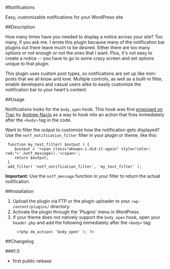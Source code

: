 #Notifications

Easy, customizable notifications for your WordPress site

##Description

How many times have you needed to display a notice across your site? Too many, if you ask me. I wrote this plugin because many of the notification bar plugins out there leave much to be desired. Either there are too many options or not enough or not the ones that I want. Plus, it's not easy to create a notice -- you have to go to some crazy screen and set options unique to that plugin.

This plugin uses custom post types, so notifications are set up like mini-posts that we all know and love. Multiple controls, as well as a built-in filter, enable developers and casual users alike to easily customize the notification bar to your heart's content.

##Usage

Notifications looks for the `body_open` hook. This hook  was first [proposed on Trac](http://core.trac.wordpress.org/ticket/12563#comment:10) by [Andrew Nacin](https://twitter.com/nacin) as a way to hook into an action that fires immediately after the `<body>` tag in the code.

Want to filter the output to customize how the notification gets displayed? Use the `notf_notification_filter` filter in your plugin or theme, like this:

     function my_test_filter( $output ) {
     	$output = '<span class="whoops-i-did-it-again" style="color: red;">'.notf_message().'</span>';
     	return $output;
     }
     add_filter( 'notf_notification_filter', 'my_test_filter' );
     
**Important:** Use the `notf_message` function in your filter to return the actual notification.

##Installation

1. Upload the plugin via FTP or the plugin uploader to your `/wp-content/plugins/` directory.
2. Activate the plugin through the 'Plugins' menu in WordPress.
3. If your theme does not natively support the `body_open` hook, open your `header.php` and add the following immediately after the `<body>` tag:

`     <?php do_action( 'body_open' ); ?>`

##Changelog

###1.0
* first public release